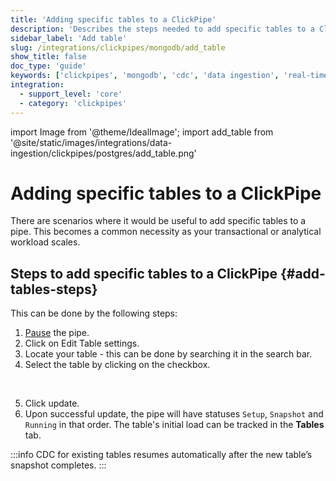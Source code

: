 ```yaml
---
title: 'Adding specific tables to a ClickPipe'
description: 'Describes the steps needed to add specific tables to a ClickPipe.'
sidebar_label: 'Add table'
slug: /integrations/clickpipes/mongodb/add_table
show_title: false
doc_type: 'guide'
keywords: ['clickpipes', 'mongodb', 'cdc', 'data ingestion', 'real-time sync']
integration:
  - support_level: 'core'
  - category: 'clickpipes'
---
```


import Image from '@theme/IdealImage';
import add_table from '@site/static/images/integrations/data-ingestion/clickpipes/postgres/add_table.png'

# Adding specific tables to a ClickPipe

There are scenarios where it would be useful to add specific tables to a pipe. This becomes a common necessity as your transactional or analytical workload scales.

## Steps to add specific tables to a ClickPipe {#add-tables-steps}

This can be done by the following steps:
1. [Pause](./pause_and_resume.md) the pipe.
2. Click on Edit Table settings.
3. Locate your table - this can be done by searching it in the search bar.
4. Select the table by clicking on the checkbox.
<br/>
<Image img={add_table} border size="md"/>

5. Click update.
6. Upon successful update, the pipe will have statuses `Setup`, `Snapshot` and `Running` in that order. The table's initial load can be tracked in the **Tables** tab.

:::info
CDC for existing tables resumes automatically after the new table’s snapshot completes.
:::
